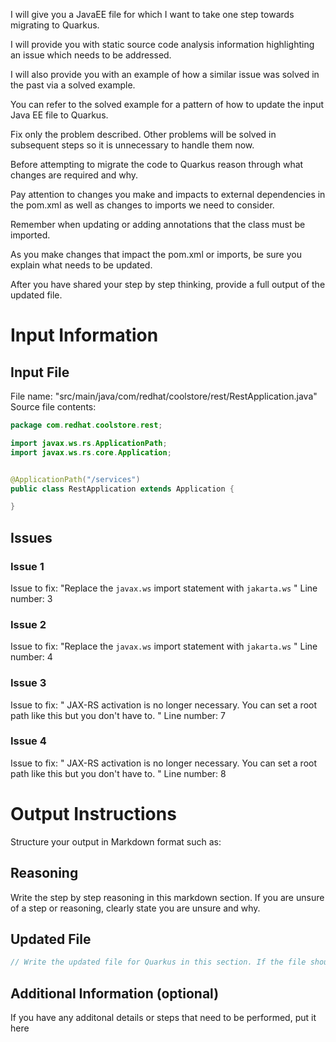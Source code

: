 I will give you a JavaEE file for which I want to take one step towards migrating to Quarkus.

I will provide you with static source code analysis information highlighting an issue which needs to be addressed.

I will also provide you with an example of how a similar issue was solved in the past via a solved example.

You can refer to the solved example for a pattern of how to update the input Java EE file to Quarkus.

Fix only the problem described. Other problems will be solved in subsequent steps so it is unnecessary to handle them now.

Before attempting to migrate the code to Quarkus reason through what changes are required and why.

Pay attention to changes you make and impacts to external dependencies in the pom.xml as well as changes to imports we need to consider.

Remember when updating or adding annotations that the class must be imported.

As you make changes that impact the pom.xml or imports, be sure you explain what needs to be updated.

After you have shared your step by step thinking, provide a full output of the updated file.
# Input Information

## Input File

File name: "src/main/java/com/redhat/coolstore/rest/RestApplication.java"
Source file contents:
```java
package com.redhat.coolstore.rest;

import javax.ws.rs.ApplicationPath;
import javax.ws.rs.core.Application;


@ApplicationPath("/services")
public class RestApplication extends Application {

}

```

## Issues

### Issue 1
Issue to fix: "Replace the `javax.ws` import statement with `jakarta.ws` "
Line number: 3
### Issue 2
Issue to fix: "Replace the `javax.ws` import statement with `jakarta.ws` "
Line number: 4
### Issue 3
Issue to fix: "
 JAX-RS activation is no longer necessary. You can set a root path like this but you don't have to.
 "
Line number: 7
### Issue 4
Issue to fix: "
 JAX-RS activation is no longer necessary. You can set a root path like this but you don't have to.
 "
Line number: 8
# Output Instructions

Structure your output in Markdown format such as:

## Reasoning

Write the step by step reasoning in this markdown section. If you are unsure of a step or reasoning, clearly state you are unsure and why.

## Updated File

```java
// Write the updated file for Quarkus in this section. If the file should be removed, make the content of the updated file a comment explaining it should be removed.
```

## Additional Information (optional)

If you have any additonal details or steps that need to be performed, put it here
